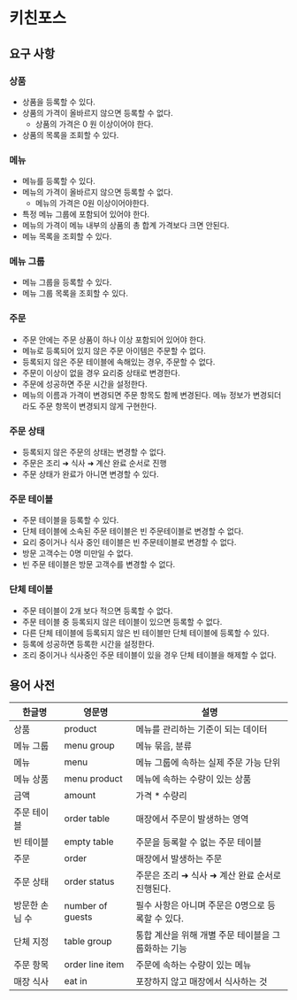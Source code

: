# 키친포스

## 요구 사항

### 상품
- 상품을 등록할 수 있다.
- 상품의 가격이 올바르지 않으면 등록할 수 없다.
  - 상품의 가격은 0 원 이상이어야 한다.
- 상품의 목록을 조회할 수 있다.

### 메뉴
- 메뉴를 등록할 수 있다.
- 메뉴의 가격이 올바르지 않으면 등록할 수 없다.
  - 메뉴의 가격은 0원 이상이어야한다.
- 특정 메뉴 그룹에 포함되어 있어야 한다.
- 메뉴의 가격이 메뉴 내부의 상품의 총 합계 가격보다 크면 안된다.
- 메뉴 목록을 조회할 수 있다.


### 메뉴 그룹
- 메뉴 그룹을 등록할 수 있다.
- 메뉴 그룹 목록을 조회할 수 있다.

### 주문
- 주문 안에는 주문 상품이 하나 이상 포함되어 있어야 한다.
- 메뉴로 등록되어 있지 않은 주문 아이템은 주문할 수 없다.
- 등록되지 않은 주문 테이블에 속해있는 경우, 주문할 수 없다.
- 주문이 이상이 없을 경우 요리중 상태로 변경한다.
- 주문에 성공하면 주문 시간을 설정한다.
- 메뉴의 이름과 가격이 변경되면 주문 항목도 함께 변경된다. 메뉴 정보가 변경되더라도 주문 항목이 변경되지 않게 구현한다.

### 주문 상태
- 등록되지 않은 주문의 상태는 변경할 수 없다.
- 주문은 조리 ➜ 식사 ➜ 계산 완료 순서로 진행
- 주문 상태가 완료가 아니면 변경할 수 있다.

### 주문 테이블
- 주문 테이블을 등록할 수 있다.
- 단체 테이블에 소속된 주문 테이블은 빈 주문테이블로 변경할 수 없다.
- 요리 중이거나 식사 중인 테이블은 빈 주문테이블로 변경할 수 없다.
- 방문 고객수는 0명 미만일 수 없다.
- 빈 주문 테이블은 방문 고객수를 변경할 수 없다.

### 단체 테이블
- 주문 테이블이 2개 보다 적으면 등록할 수 없다.
- 주문 테이블 중 등록되지 않은 테이블이 있으면 등록할 수 없다.
- 다른 단체 테이블에 등록되지 않은 빈 테이블만 단체 테이블에 등록할 수 있다.
- 등록에 성공하면 등록한 시간을 설정한다.
- 조리 중이거나 식사중인 주문 테이블이 있을 경우 단체 테이블을 해제할 수 없다.

## 용어 사전

| 한글명      | 영문명              | 설명                            |
|----------|------------------|-------------------------------|
| 상품       | product          | 메뉴를 관리하는 기준이 되는 데이터           |
| 메뉴 그룹    | menu group       | 메뉴 묶음, 분류                     |
| 메뉴       | menu             | 메뉴 그룹에 속하는 실제 주문 가능 단위        |
| 메뉴 상품    | menu product     | 메뉴에 속하는 수량이 있는 상품             |
| 금액       | amount           | 가격 * 수량리                      |
| 주문 테이블   | order table      | 매장에서 주문이 발생하는 영역              |
| 빈 테이블    | empty table      | 주문을 등록할 수 없는 주문 테이블           |
| 주문       | order            | 매장에서 발생하는 주문                  |
| 주문 상태    | order status     | 주문은 조리 ➜ 식사 ➜ 계산 완료 순서로 진행된다. |
| 방문한 손님 수 | number of guests | 필수 사항은 아니며 주문은 0명으로 등록할 수 있다. |
| 단체 지정    | table group      | 통합 계산을 위해 개별 주문 테이블을 그룹화하는 기능 |
| 주문 항목    | order line item  | 주문에 속하는 수량이 있는 메뉴             |
| 매장 식사    | eat in           | 포장하지 않고 매장에서 식사하는 것           |
